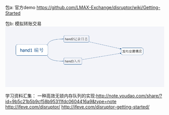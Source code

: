 包a:
官方demo
https://github.com/LMAX-Exchange/disruptor/wiki/Getting-Started

包b:
模拟转账交易
![](https://github.com/zengweigang/JavaDemo/blob/master/src/main/java/homework/disruptor/b/flow.png?raw=true)


学习资料汇集：
一种高效无锁内存队列的实现:http://note.youdao.com/share/?id=9b5c21b5b9cf58b95311fdc0604416a9&type=note
http://ifeve.com/disruptor/
http://ifeve.com/disruptor-getting-started/



